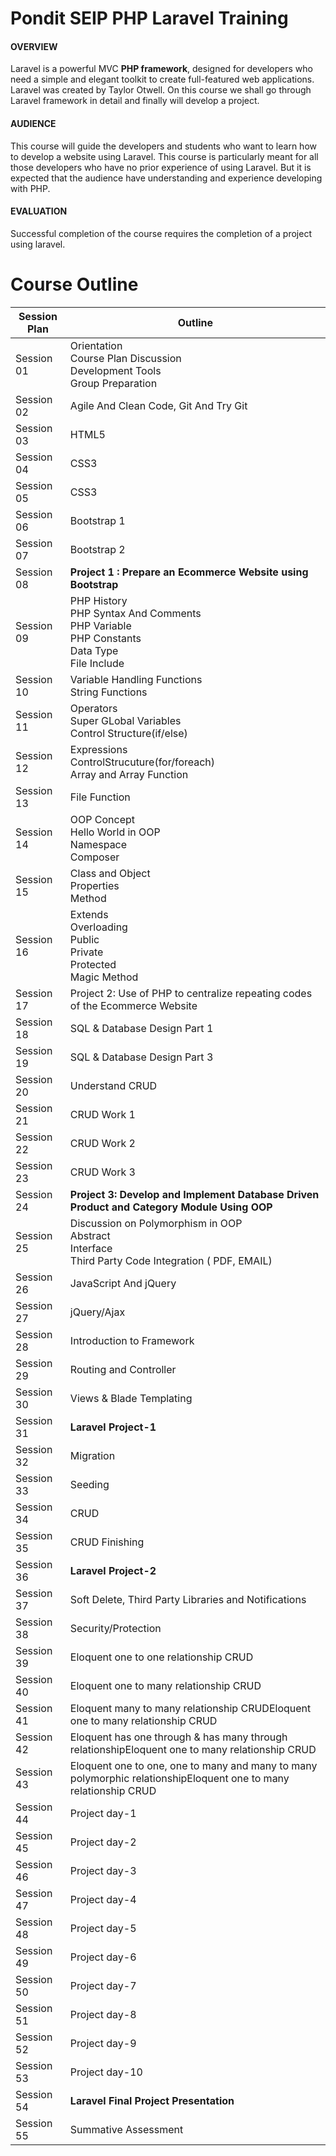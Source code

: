 # Pondit SEIP PHP Laravel Training

#### OVERVIEW

Laravel is a powerful MVC **PHP framework**, designed for developers who need a simple and elegant toolkit to create full-featured web applications. Laravel was created by Taylor Otwell. On this course we shall go through Laravel framework in detail and finally will develop a project.

#### AUDIENCE

This course will guide the developers and students who want to learn how to develop a website using Laravel. This course is particularly meant for all those developers who have no prior experience of using Laravel. But it is expected that the audience have understanding and experience developing with PHP.

#### EVALUATION

Successful completion of the course requires the completion of a project using laravel.

# Course Outline


| Session Plan | Outline                                                                                                          |
| -------------- | ------------------------------------------------------------------------------------------------------------------ |
| Session 01   | Orientation<br />Course Plan Discussion<br />Development Tools<br />Group Preparation                            |
| Session 02   | Agile And Clean Code, Git And Try Git                                                                            |
| Session 03   | HTML5                                                                                                            |
| Session 04   | CSS3                                                                                                             |
| Session 05   | CSS3                                                                                                             |
| Session 06   | Bootstrap 1                                                                                                      |
| Session 07   | Bootstrap 2                                                                                                      |
| Session 08   | **Project 1 : Prepare an Ecommerce Website using Bootstrap**                                                         |
| Session 09   | PHP History<br />PHP Syntax And Comments<br />PHP Variable<br />PHP Constants<br />Data Type<br />File Include   |
| Session 10   | Variable Handling Functions<br />String Functions                                                                |
| Session 11   | Operators<br />Super GLobal Variables<br />Control Structure(if/else)                                            |
| Session 12   | Expressions<br />ControlStrucuture(for/foreach)<br />Array and Array Function                                    |
| Session 13   | File Function                                                                                                    |
| Session 14   | OOP Concept<br />Hello World in OOP<br />Namespace<br />Composer                                                 |
| Session 15   | Class and Object<br />Properties<br />Method                                                                     |
| Session 16   | Extends<br />Overloading<br />Public<br />Private<br />Protected<br />Magic Method                               |
| Session 17   | Project 2: Use of PHP to centralize repeating codes of the Ecommerce Website                                     |
| Session 18   | SQL & Database Design Part 1                                                                                     |
| Session 19   | SQL & Database Design Part 3                                                                                     |
| Session 20   | Understand CRUD                                                                                                  |
| Session 21   | CRUD Work 1                                                                                                      |
| Session 22   | CRUD Work 2                                                                                                      |
| Session 23   | CRUD Work 3                                                                                                      |
| Session 24   | **Project 3: Develop and Implement Database Driven Product and Category Module Using OOP**                           |
| Session 25   | Discussion on Polymorphism in OOP<br />Abstract<br />Interface<br />Third Party Code Integration ( PDF, EMAIL)   |
| Session 26   | JavaScript And jQuery                                                                                            |
| Session 27   | jQuery/Ajax                                                                                                      |
| Session 28   | Introduction to Framework                                                                                        |
| Session 29   | Routing and Controller                                                                                           |
| Session 30   | Views & Blade Templating                                                                                         |
| Session 31   | **Laravel Project-1**                                                                                                |
| Session 32   | Migration                                                                                                        |
| Session 33   | Seeding                                                                                                          |
| Session 34   | CRUD                                                                                                             |
| Session 35   | CRUD Finishing                                                                                                   |
| Session 36   | **Laravel Project-2**                                                                                                |
| Session 37   | Soft Delete, Third Party Libraries and Notifications                                                             |
| Session 38   | Security/Protection                                                                                              |
| Session 39   | Eloquent one to one relationship CRUD                                                                            |
| Session 40   | Eloquent one to many relationship CRUD                                                                           |
| Session 41   | Eloquent many to many relationship CRUDEloquent one to many relationship CRUD                                    |
| Session 42   | Eloquent has one through & has many through relationshipEloquent one to many relationship CRUD                   |
| Session 43   | Eloquent one to one, one to many and many to many polymorphic relationshipEloquent one to many relationship CRUD |
| Session 44   | Project day-1                                                                                                    |
| Session 45   | Project day-2                                                                                                    |
| Session 46   | Project day-3                                                                                                    |
| Session 47   | Project day-4                                                                                                    |
| Session 48   | Project day-5                                                                                                    |
| Session 49   | Project day-6                                                                                                    |
| Session 50   | Project day-7                                                                                                    |
| Session 51   | Project day-8                                                                                                    |
| Session 52   | Project day-9                                                                                                    |
| Session 53   | Project day-10                                                                                                   |
| Session 54   | **Laravel Final Project Presentation**                                                                               |
| Session 55   | Summative Assessment                                                                                             |
